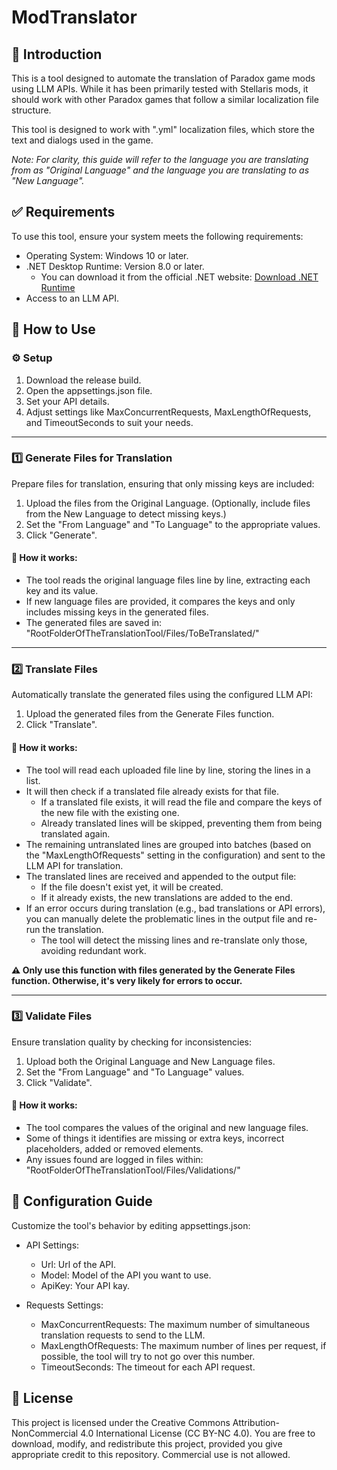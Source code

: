 # ModTranslator

## 📄 Introduction
This is a tool designed to automate the translation of Paradox game mods using LLM APIs. While it has been primarily tested with Stellaris mods, it should work with other Paradox games that follow a similar localization file structure.

This tool is designed to work with ".yml" localization files, which store the text and dialogs used in the game.

*Note: For clarity, this guide will refer to the language you are translating from as "Original Language" and the language you are translating to as "New Language".*

## ✅ Requirements
To use this tool, ensure your system meets the following requirements:
- Operating System: Windows 10 or later.
- .NET Desktop Runtime: Version 8.0 or later.
    - You can download it from the official .NET website: [Download .NET Runtime](https://dotnet.microsoft.com/download/dotnet/8.0)
- Access to an LLM API.

## 📌 How to Use

### ⚙️ Setup

1. Download the release build.
2. Open the appsettings.json file.
3. Set your API details.
4. Adjust settings like MaxConcurrentRequests, MaxLengthOfRequests, and TimeoutSeconds to suit your needs.

---

### 1️⃣ Generate Files for Translation
Prepare files for translation, ensuring that only missing keys are included:

1. Upload the files from the Original Language. (Optionally, include files from the New Language to detect missing keys.)
2. Set the "From Language" and "To Language" to the appropriate values.
3. Click "Generate".

#### 📌 How it works:
- The tool reads the original language files line by line, extracting each key and its value.
- If new language files are provided, it compares the keys and only includes missing keys in the generated files.
- The generated files are saved in:
    "RootFolderOfTheTranslationTool/Files/ToBeTranslated/"

---

### 2️⃣ Translate Files
Automatically translate the generated files using the configured LLM API:

1. Upload the generated files from the Generate Files function.
2. Click "Translate".

#### 📌 How it works:
- The tool will read each uploaded file line by line, storing the lines in a list.
- It will then check if a translated file already exists for that file.
    - If a translated file exists, it will read the file and compare the keys of the new file with the existing one.
    - Already translated lines will be skipped, preventing them from being translated again.
- The remaining untranslated lines are grouped into batches (based on the "MaxLengthOfRequests" setting in the configuration) and sent to the LLM API for translation.
- The translated lines are received and appended to the output file:
    - If the file doesn't exist yet, it will be created.
    - If it already exists, the new translations are added to the end.
- If an error occurs during translation (e.g., bad translations or API errors), you can manually delete the problematic lines in the output file and re-run the translation.
    - The tool will detect the missing lines and re-translate only those, avoiding redundant work.

**⚠️ Only use this function with files generated by the Generate Files function. Otherwise, it's very likely for errors to occur.**

---

### 3️⃣ Validate Files
Ensure translation quality by checking for inconsistencies:

1. Upload both the Original Language and New Language files.
2. Set the "From Language" and "To Language" values.
3. Click "Validate".

#### 📌 How it works:
- The tool compares the values of the original and new language files.
- Some of things it identifies are missing or extra keys, incorrect placeholders, added or removed elements.
- Any issues found are logged in files within:
    "RootFolderOfTheTranslationTool/Files/Validations/"

## 🔧 Configuration Guide
Customize the tool's behavior by editing appsettings.json:

- API Settings:
    - Url: Url of the API.
    - Model: Model of the API you want to use.
    - ApiKey: Your API kay.

- Requests Settings:
    - MaxConcurrentRequests: The maximum number of simultaneous translation requests to send to the LLM.
    - MaxLengthOfRequests: The maximum number of lines per request, if possible, the tool will try to not go over this number.
    - TimeoutSeconds: The timeout for each API request.

## 📝 License
This project is licensed under the Creative Commons Attribution-NonCommercial 4.0 International License (CC BY-NC 4.0).
You are free to download, modify, and redistribute this project, provided you give appropriate credit to this repository. Commercial use is not allowed.